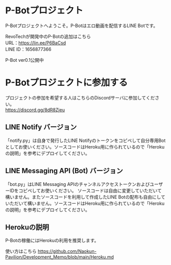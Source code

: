 # P-Botプロジェクト

P-Botプロジェクトへようこそ。P-Botはエロ動画を配信するLINE Botです。  

RevoTechが開発中のP-Botの追加はこちら  
URL：https://lin.ee/P6BaCsd  
LINE ID：1656877366   

P-Bot ver0.1公開中

# P-Botプロジェクトに参加する

プロジェクトの参加を希望する人はこちらのDiscordサーバに参加してください。  
https://discord.gg/8dR8Zjeu

## LINE Notify バージョン
「notify.py」は自身で発行したLINE Notifyのトークンをコピペして自分専用Botとしてお使いください。ソースコードはHeroku用に作られているので「Herokuの説明」を参考にデプロイしてください。

## LINE Messaging API (Bot) バージョン
「bot.py」はLINE Messaging APIのチャンネルアクセストークンおよびユーザーIDをコピペしてお使いください。  ソースコードは自由に変更していただいて構いません。またソースコードを利用して作成したLINE Botの配布も自由にしていただいて構いません。ソースコードはHeroku用に作られているので「Herokuの説明」を参考にデプロイしてください。

## Herokuの説明

P-Botの稼働にはHerokuの利用を推奨します。  

使い方はこちら
https://github.com/Naokun-Pavilion/Development_Memo/blob/main/Heroku.md
